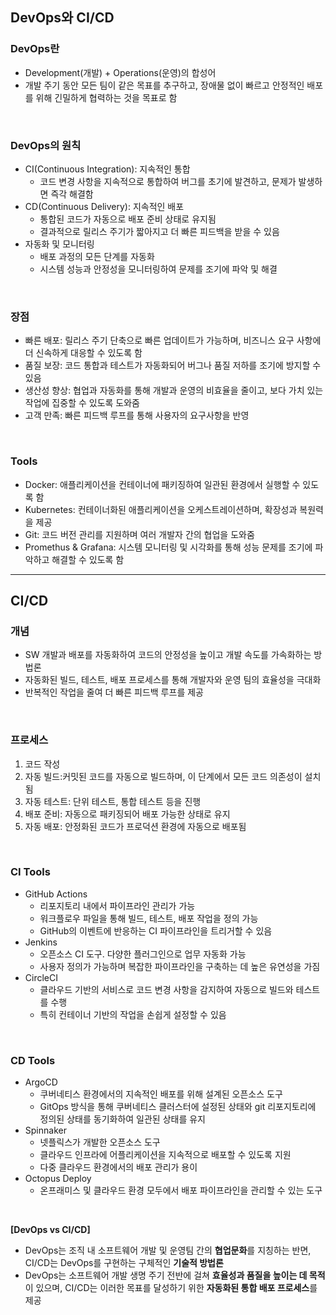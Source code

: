 ## DevOps와 CI/CD

### DevOps란

- Development(개발) + Operations(운영)의 합성어
- 개발 주기 동안 모든 팀이 같은 목표를 추구하고, 장애물 없이 빠르고 안정적인 배포를 위해 긴밀하게 협력하는 것을 목표로 함

</br>

### DevOps의 원칙

- CI(Continuous Integration): 지속적인 통합
  - 코드 변경 사항을 지속적으로 통합하여 버그를 초기에 발견하고, 문제가 발생하면 즉각 해결함
- CD(Continuous Delivery): 지속적인 배포
  - 통합된 코드가 자동으로 배포 준비 상태로 유지됨
  - 결과적으로 릴리스 주기가 짧아지고 더 빠른 피드백을 받을 수 있음
- 자동화 및 모니터링
  - 배포 과정의 모든 단계를 자동화
  - 시스템 성능과 안정성을 모니터링하여 문제를 조기에 파악 및 해결

</br>

### 장점

- 빠른 배포: 릴리스 주기 단축으로 빠른 업데이트가 가능하며, 비즈니스 요구 사항에 더 신속하게 대응할 수 있도록 함
- 품질 보장: 코드 통합과 테스트가 자동화되어 버그나 품질 저하를 조기에 방지할 수 있음
- 생산성 향상: 협업과 자동화를 통해 개발과 운영의 비효율을 줄이고, 보다 가치 있는 작업에 집중할 수 있도록 도와줌
- 고객 만족: 빠른 피드백 루프를 통해 사용자의 요구사항을 반영

</br>

### Tools

- Docker: 애플리케이션을 컨테이너에 패키징하여 일관된 환경에서 실행할 수 있도록 함
- Kubernetes: 컨테이너화된 애플리케이션을 오케스트레이션하며, 확장성과 복원력을 제공
- Git: 코드 버전 관리를 지원하며 여러 개발자 간의 협업을 도와줌
- Promethus & Grafana: 시스템 모니터링 및 시각화를 통해 성능 문제를 조기에 파악하고 해결할 수 있도록 함

---

## CI/CD

### 개념

- SW 개발과 배포를 자동화하여 코드의 안정성을 높이고 개발 속도를 가속화하는 방법론
- 자동화된 빌드, 테스트, 배포 프로세스를 통해 개발자와 운영 팀의 효율성을 극대화
- 반복적인 작업을 줄여 더 빠른 피드백 루프를 제공

</br>

### 프로세스

1. 코드 작성
2. 자동 빌드:커밋된 코드를 자동으로 빌드하며, 이 단계에서 모든 코드 의존성이 설치됨
3. 자동 테스트: 단위 테스트, 통합 테스트 등을 진행
4. 배포 준비: 자동으로 패키징되어 배포 가능한 상태로 유지
5. 자동 배포: 안정화된 코드가 프로덕션 환경에 자동으로 배포됨

</br>

### CI Tools

- GitHub Actions
  - 리포지토리 내에서 파이프라인 관리가 가능
  - 워크플로우 파일을 통해 빌드, 테스트, 배포 작업을 정의 가능
  - GitHub의 이벤트에 반응하는 CI 파이프라인을 트리거할 수 있음
- Jenkins
  - 오픈소스 CI 도구. 다양한 플러그인으로 업무 자동화 가능
  - 사용자 정의가 가능하며 복잡한 파이프라인을 구축하는 데 높은 유연성을 가짐
- CircleCI
  - 클라우드 기반의 서비스로 코드 변경 사항을 감지하여 자동으로 빌드와 테스트를 수행
  - 특히 컨테이너 기반의 작업을 손쉽게 설정할 수 있음

</br>

### CD Tools

- ArgoCD
  - 쿠버네티스 환경에서의 지속적인 배포를 위해 설계된 오픈소스 도구
  - GitOps 방식을 통해 쿠버네티스 클러스터에 설정된 상태와 git 리포지토리에 정의된 상태를 동기화하여 일관된 상태를 유지
- Spinnaker
  - 넷플릭스가 개발한 오픈소스 도구
  - 클라우드 인프라에 어플리케이션을 지속적으로 배포할 수 있도록 지원
  - 다중 클라우드 환경에서의 배포 관리가 용이
- Octopus Deploy
  - 온프래미스 및 클라우드 환경 모두에서 배포 파이프라인을 관리할 수 있는 도구

</br>

**[DevOps vs CI/CD]**

- DevOps는 조직 내 소프트웨어 개발 및 운영팀 간의 **협업문화**를 지칭하는 반면, CI/CD는 DevOps를 구현하는 구체적인 **기술적 방법론**
- DevOps는 소프트웨어 개발 생명 주기 전반에 걸쳐 **효율성과 품질을 높이는 데 목적**이 있으며, CI/CD는 이러한 목표를 달성하기 위한 **자동화된 통합 배포 프로세스**를 제공
